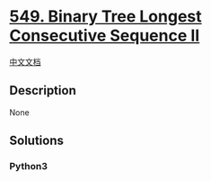 # [549. Binary Tree Longest Consecutive Sequence II](https://leetcode.com/problems/binary-tree-longest-consecutive-sequence-ii)

[中文文档](/leetcode/0500-0599/0549.Binary%20Tree%20Longest%20Consecutive%20Sequence%20II/README.md)

## Description

None

## Solutions

<!-- tabs:start -->

### **Python3**

```python

```

<!-- tabs:end -->
